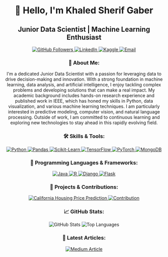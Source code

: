 <h1 align="center">👋 Hello, I'm Khaled Sherif Gaber</h1>
<h2 align="center">Junior Data Scientist | Machine Learning Enthusiast</h2>

<p align="center">
  <a href="https://github.com/khaledsherifgaber1">
    <img src="https://img.shields.io/github/followers/khaledsherifgaber1?label=Follow&style=social" alt="GitHub Followers"/>
  </a>
  <a href="https://www.linkedin.com/in/khaled-sherif-11b2161b7/" target="_blank" rel="noreferrer">
    <img src="https://img.shields.io/badge/LinkedIn-Khaled%20Sherif%20Gaber-blue?logo=linkedin&logoColor=white" alt="LinkedIn"/>
  </a>
  <a href="https://www.kaggle.com/khaledsherif22" target="_blank" rel="noreferrer">
    <img src="https://img.shields.io/badge/Kaggle-Khaled%20Sherif-orange?logo=kaggle&logoColor=white" alt="Kaggle"/>
  </a>
  <a href="mailto:khaled@example.com">
    <img src="https://img.shields.io/badge/Email-khaled@example.com-red?logo=gmail&logoColor=white" alt="Email"/>
  </a>
</p>

<h3 align="center">📖 About Me:</h3>
<p align="center">
  I'm a dedicated Junior Data Scientist with a passion for leveraging data to drive decision-making and innovation. With a strong foundation in machine learning, data analysis, and artificial intelligence, I enjoy tackling complex problems and developing solutions that can make a real impact. My academic background includes hands-on research experience and published work in IEEE, which has honed my skills in Python, data visualization, and various machine learning techniques. I am particularly interested in predictive modeling, computer vision, and natural language processing. Outside of work, I am committed to continuous learning and exploring new technologies to stay ahead in this rapidly evolving field.
</p>

<h3 align="center">🛠 Skills & Tools:</h3>
<p align="center">
  <a href="https://www.python.org" target="_blank" rel="noreferrer">
    <img src="https://img.shields.io/badge/Python-Programming%20Language-yellow?logo=python&logoColor=white" alt="Python"/>
  </a>
  <a href="https://pandas.pydata.org/" target="_blank" rel="noreferrer">
    <img src="https://img.shields.io/badge/Pandas-Data%20Analysis-blue?logo=pandas&logoColor=white" alt="Pandas"/>
  </a>
  <a href="https://scikit-learn.org/" target="_blank" rel="noreferrer">
    <img src="https://img.shields.io/badge/Scikit--Learn-Machine%20Learning-green?logo=scikit-learn&logoColor=white" alt="Scikit-Learn"/>
  </a>
  <a href="https://www.tensorflow.org" target="_blank" rel="noreferrer">
    <img src="https://img.shields.io/badge/TensorFlow-Deep%20Learning-orange?logo=tensorflow&logoColor=white" alt="TensorFlow"/>
  </a>
  <a href="https://pytorch.org/" target="_blank" rel="noreferrer">
    <img src="https://img.shields.io/badge/PyTorch-Deep%20Learning-lightblue?logo=pytorch&logoColor=white" alt="PyTorch"/>
  </a>
  <a href="https://www.mongodb.com/" target="_blank" rel="noreferrer">
    <img src="https://img.shields.io/badge/MongoDB-NoSQL%20Database-green?logo=mongodb&logoColor=white" alt="MongoDB"/>
  </a>
</p>

<h3 align="center">🔧 Programming Languages & Frameworks:</h3>
<p align="center">
  <a href="https://www.java.com" target="_blank" rel="noreferrer">
    <img src="https://img.shields.io/badge/Java-Programming%20Language-red?logo=java&logoColor=white" alt="Java"/>
  </a>
  <a href="https://www.r-project.org/" target="_blank" rel="noreferrer">
    <img src="https://img.shields.io/badge/R-Statistical%20Computing-blue?logo=r&logoColor=white" alt="R"/>
  </a>
  <a href="https://www.djangoproject.com/" target="_blank" rel="noreferrer">
    <img src="https://img.shields.io/badge/Django-Web%20Framework-green?logo=django&logoColor=white" alt="Django"/>
  </a>
  <a href="https://flask.palletsprojects.com/" target="_blank" rel="noreferrer">
    <img src="https://img.shields.io/badge/Flask-Web%20Framework-lightgrey?logo=flask&logoColor=white" alt="Flask"/>
  </a>
</p>

<h3 align="center">🚀 Projects & Contributions:</h3>
<p align="center">
  <a href="https://github.com/khaledsherifgaber1/California-Housing-Price-Prediction.git">
    <img src="https://img.shields.io/badge/Project%20Name-Your%20Project%20Repo-yellow?logo=github&logoColor=white" alt="California Housing Price Prediction"/>
  </a>
  <a href="https://github.com/khaledsherifgaber1/another-project-repo">
    <img src="https://img.shields.io/badge/Contribution-Another%20Project-blue?logo=github&logoColor=white" alt="Contribution"/>
  </a>
</p>

<h3 align="center">📈 GitHub Stats:</h3>
<p align="center">
  <img src="https://github-readme-stats.vercel.app/api?username=khaledsherifgaber1&show_icons=true&hide_title=true&count_private=true&include_all_commits=true&theme=radical&border_radius=10" alt="GitHub Stats"/>
  <img src="https://github-readme-stats.vercel.app/api/top-langs?username=khaledsherifgaber1&layout=compact&hide_title=true&theme=radical&border_radius=10" alt="Top Languages"/>
</p>

<h3 align="center">📝 Latest Articles:</h3>
<p align="center">
  <a href="https://medium.com/@gaberkhaled780/navigating-missing-data-choosing-the-right-imputation-method-for-your-dataset-f38ae0670a3c" target="_blank" rel="noreferrer">
    <img src="https://img.shields.io/badge/Medium-Article%20on%20Imputation%20Methods-orange?logo=medium&logoColor=white" alt="Medium Article"/>
  </a>
</p>
